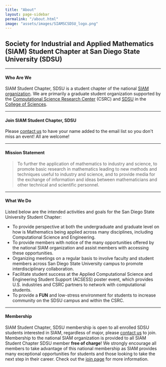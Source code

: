 ```yaml
---
title: "About"
layout: page-sidebar
permalink: "/about.html"
image: "assets/images/SIAMSCSDSU_logo.png"
---
```


## Society for Industrial and Applied Mathematics (SIAM) Student Chapter at San Diego State University (SDSU)

<hr>

#### Who Are We

SIAM Student Chapter, SDSU is a student chapter of the national [SIAM organization](https://www.siam.org/). We are primarily a graduate student organization supported by the [Computational Science Research Center](https://www.csrc.sdsu.edu/csrc/) (CSRC) and [SDSU](https://www.sdsu.edu/) in the [College of Sciences](https://sciences.sdsu.edu/).

<hr>

#### Join SIAM Student Chapter, SDSU

Please [contact us](/contact.html) to have your name added to the email list so you don't miss an event! All are welcome!

<hr>

#### Mission Statement

> To further the application of mathematics to industry and science, to promote basic research in mathematics leading to new methods and techniques useful to industry and science, and to provide media for the exchange of information and ideas between mathematicians and other technical and scientific personnel.

<hr>

#### What We Do

Listed below are the intended activities and goals for the San Diego State University Student Chapter:

- To provide perspective at both the undergraduate and graduate level on how is Mathematics being applied across many disciplines, including Computational Science and Engineering.
- To provide members with notice of the many opportunities offered by the national SIAM organization and assist members with accessing these opportunities.
- Organizing meetings on a regular basis to involve faculty and student members across San Diego State University campus to promote interdisciplinary collaboration.
- Facilitate student success at the Applied Computational Science and Engineering Student Support (ACSESS) poster event, which provides U.S. industries and CSRC partners to network with computational students.
- To provide a **FUN** and low-stress environment for students to increase community on the SDSU campus and within the CSRC.

<hr>

#### Membership 

SIAM Student Chapter, SDSU membership is open to all enrolled SDSU students interested in SIAM, regardless of major, please [contact us](/contact.html) to join. Membership to the national SIAM organization is provided to all SIAM Student Chapter SDSU member **free of charge**! We strongly encourage all members to take advantage of this national membership as SIAM provides many exceptional opportunities for students and those looking to take the next step in their career. Check out the [join page](/join.html) for more information.